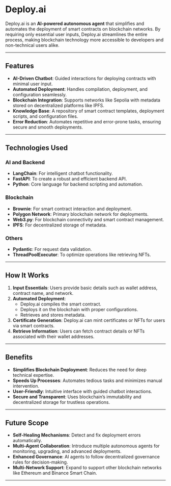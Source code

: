 # Deploy.ai  

Deploy.ai is an **AI-powered autonomous agent** that simplifies and automates the deployment of smart contracts on blockchain networks. By requiring only essential user inputs, Deploy.ai streamlines the entire process, making blockchain technology more accessible to developers and non-technical users alike.  

---

## **Features**  

- **AI-Driven Chatbot**: Guided interactions for deploying contracts with minimal user input.  
- **Automated Deployment**: Handles compilation, deployment, and configuration seamlessly.  
- **Blockchain Integration**: Supports networks like Sepolia with metadata stored on decentralized platforms like IPFS.  
- **Knowledge Base**: A repository of smart contract templates, deployment scripts, and configuration files.  
- **Error Reduction**: Automates repetitive and error-prone tasks, ensuring secure and smooth deployments.  

---

## **Technologies Used**  

### **AI and Backend**  
- **LangChain**: For intelligent chatbot functionality.  
- **FastAPI**: To create a robust and efficient backend API.  
- **Python**: Core language for backend scripting and automation.  

### **Blockchain**  
- **Brownie**: For smart contract interaction and deployment.  
- **Polygon Network**: Primary blockchain network for deployments.  
- **Web3.py**: For blockchain connectivity and smart contract management.  
- **IPFS**: For decentralized storage of metadata.  

### **Others**  
- **Pydantic**: For request data validation.  
- **ThreadPoolExecutor**: To optimize operations like retrieving NFTs.  

---

## **How It Works**  

1. **Input Essentials**: Users provide basic details such as wallet address, contract name, and network.  
2. **Automated Deployment**:  
   - Deploy.ai compiles the smart contract.  
   - Deploys it on the blockchain with proper configurations.  
   - Retrieves and stores metadata.  
3. **Certificate Generation**: Deploy.ai can mint certificates or NFTs for users via smart contracts.  
4. **Retrieve Information**: Users can fetch contract details or NFTs associated with their wallet addresses.  

---

## **Benefits**  

- **Simplifies Blockchain Deployment**: Reduces the need for deep technical expertise.  
- **Speeds Up Processes**: Automates tedious tasks and minimizes manual intervention.  
- **User-Friendly**: Intuitive interface with guided chatbot interactions.  
- **Secure and Transparent**: Uses blockchain’s immutability and decentralized storage for trustless operations.  

---

## **Future Scope**  

- **Self-Healing Mechanisms**: Detect and fix deployment errors automatically.  
- **Multi-Agent Collaboration**: Introduce multiple autonomous agents for monitoring, upgrading, and advanced deployments.  
- **Enhanced Governance**: AI agents to follow decentralized governance rules for decision-making.  
- **Multi-Network Support**: Expand to support other blockchain networks like Ethereum and Binance Smart Chain.  

---
